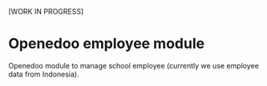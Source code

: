 [WORK IN PROGRESS]
# Openedoo employee module
Openedoo module to manage school employee (currently we use employee data from Indonesia).
